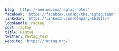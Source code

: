 ```yaml
---
blog: 'https://medium.com/ragtag-notes'
facebook: 'https://facebook.com/pg/the.ragtag.team'
linkedin: 'https://linkedin.com/company/16191634'
logohandle: ragtag
sort: ragtag
title: Ragtag
twitter: ragtag_team
website: 'https://ragtag.org/'
---
```

